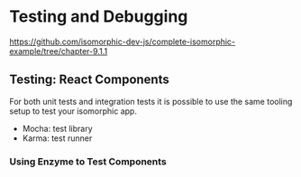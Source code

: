 # Testing and Debugging

https://github.com/isomorphic-dev-js/complete-isomorphic-example/tree/chapter-9.1.1

## Testing: React Components

For both unit tests and integration tests it is possible to use the same tooling setup to test your isomorphic app.

* Mocha: test library
* Karma: test runner

### Using Enzyme to Test Components
